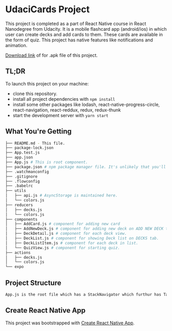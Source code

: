 # UdaciCards Project

This project is completed as a part of React Native course in React Nanodegree from Udacity. It is a mobile flashcard app (android/ios) in which user can create decks and add cards to them. These cards are available in the form of quiz. This project has native features like notifications and animation.

[Download link](https://exp-shell-app-assets.s3-us-west-1.amazonaws.com/android%2F%40satyamsetia%2Fudacicards-1547e53e-2e03-11e8-a98d-0a580a780915-signed.apk) of for .apk file of this project.

## TL;DR

To launch this project on your machine:

* clone this repository.
* install all project dependencies with `npm install`
* install some other packages like lodash, react-native-progress-circle, react-navigation, react-reddux, redux, redux-thunk
* start the development server with `yarn start`

## What You're Getting
```bash
├── README.md - This file.
├── package-lock.json
├── App.test.js
├── app.json
├── App.js # This is root component.
├── package.json # npm package manager file. It's unlikely that you'll need to modify this.
├── .watchmanconfig
├── .gitignore
├── .flowconfig
├── .babelrc
├── utils
│   ├── api.js # AsyncStorage is maintained here.
│   └── colors.js
├── reducers
│   ├── decks.js
│   └── colors.js
├── components
│   ├── AddCard.js # component for adding new card
│   ├── AddNewDeck.js # component for adding new deck on ADD NEW DECK tab.
│   ├── DeckDetail.js # component for each deck view.
│   ├── DeckList.js # component for showing Deck list on DECKS tab.
│   ├── DeckListItem.js # component for each deck in list.
│   └── QuizView.js # component for starting quiz.
├── actions
│   ├── decks.js
│   └── colors.js
└── expo
```

## Project Structure
```bash
App.js is the root file which has a StackNavigator which furthur has TabNavigator on the top of the stack. TabNavigator has tabs which are importing DeckList.js and AddNewDeck.js. DeckList is furthur importing DeckListItem.js for rendering each deck item. Other Components in the StackNavigator are imported from DeckDetail.js, AddCard.js and QuizView.js  
```

## Create React Native App

This project was bootstrapped with [Create React Native App](https://github.com/react-community/create-react-native-app).
